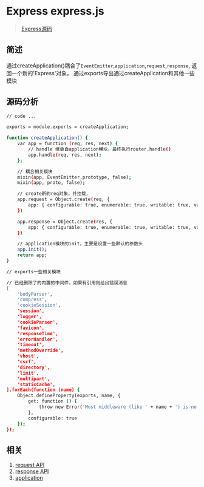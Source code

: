 # Express express.js

> [Express源码](https://github.com/expressjs/express/blob/master/lib/express.js)

## 简述

通过createApplication()耦合了`EventEmitter`,`application`,`request`,`response`,  返回一个新的'Express'对象， 通过exports导出通过createApplication和其他一些模块

## 源码分析

```bash {.line-numbers}
// code ...

exports = module.exports = createApplication;

function createApplication() {
    var app = function (req, res, next) {
        // handle 继承自application模块，最终执行router.handle()
        app.handle(req, res, next);
    };

    // 耦合相关模块
    mixin(app, EventEmitter.prototype, false);
    mixin(app, proto, false);

    // create新的req对象，并挂载，
    app.request = Object.create(req, {
        app: { configurable: true, enumerable: true, writable: true, value: app }
    })

    app.response = Object.create(res, {
        app: { configurable: true, enumerable: true, writable: true, value: app }
    })

    // application模块的init，主要是设置一些默认的参数头
    app.init();
    return app;
}

// exports一些相关模块

// 已经删除了的内置的中间件，如果有引用则给出错误消息
[
    'bodyParser',
    'compress',
    'cookieSession',
    'session',
    'logger',
    'cookieParser',
    'favicon',
    'responseTime',
    'errorHandler',
    'timeout',
    'methodOverride',
    'vhost',
    'csrf',
    'directory',
    'limit',
    'multipart',
    'staticCache',
].forEach(function (name) {
    Object.defineProperty(exports, name, {
        get: function () {
            throw new Error('Most middleware (like ' + name + ') is no longer bundled with Express and must be installed separately. Please see https://github.com/senchalabs/connect#middleware.');
        },
        configurable: true
    });
});

```

## 相关

1. [request API](http://#)
2. [response API](http://#)
3. [application](http://#)